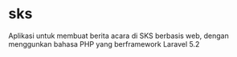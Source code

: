 # sks
Aplikasi untuk membuat berita acara di SKS berbasis web, dengan menggunkan bahasa PHP yang berframework Laravel 5.2
